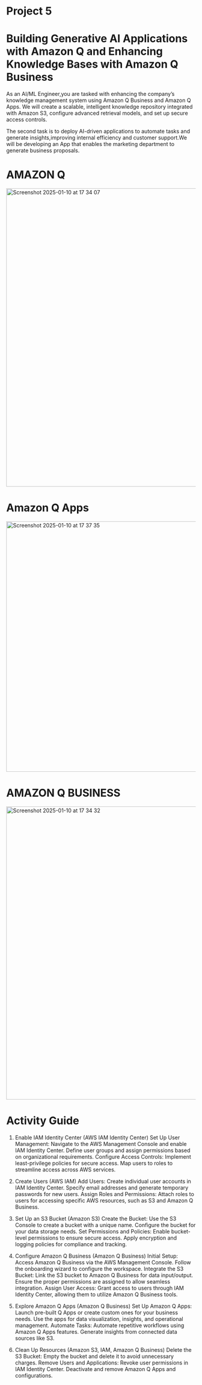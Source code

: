 # Project 5

# Building Generative AI Applications with Amazon Q and Enhancing Knowledge Bases with Amazon Q Business

As an AI/ML Engineer,you are tasked with enhancing the company’s knowledge management system using Amazon Q Business and Amazon Q Apps. We will create a scalable, intelligent knowledge repository 
integrated with Amazon S3, configure advanced retrieval models, and set up secure access controls. 

The second task is to deploy AI-driven applications to automate tasks and generate insights,improving internal efficiency and customer support.We will be developing an App that enables the
marketing department to generate business proposals.


# AMAZON Q 

<img width="791" alt="Screenshot 2025-01-10 at 17 34 07" src="https://github.com/user-attachments/assets/53265053-a7e8-4b3c-bf70-4244c7c5d62f" />


# Amazon Q Apps


<img width="664" alt="Screenshot 2025-01-10 at 17 37 35" src="https://github.com/user-attachments/assets/29b005c3-04f1-42c8-ba43-e5bb82113d69" />


# AMAZON Q BUSINESS

<img width="777" alt="Screenshot 2025-01-10 at 17 34 32" src="https://github.com/user-attachments/assets/45e6b228-6488-49d0-b6db-8402ad8289b4" />


# Activity Guide

1. Enable IAM Identity Center (AWS IAM Identity Center)
Set Up User Management:
Navigate to the AWS Management Console and enable IAM Identity Center.
Define user groups and assign permissions based on organizational requirements.
Configure Access Controls:
Implement least-privilege policies for secure access.
Map users to roles to streamline access across AWS services.

2. Create Users (AWS IAM)
Add Users:
Create individual user accounts in IAM Identity Center.
Specify email addresses and generate temporary passwords for new users.
Assign Roles and Permissions:
Attach roles to users for accessing specific AWS resources, such as S3 and Amazon Q Business.

3. Set Up an S3 Bucket (Amazon S3)
Create the Bucket:
Use the S3 Console to create a bucket with a unique name.
Configure the bucket for your data storage needs.
Set Permissions and Policies:
Enable bucket-level permissions to ensure secure access.
Apply encryption and logging policies for compliance and tracking.

4. Configure Amazon Q Business (Amazon Q Business)
Initial Setup:
Access Amazon Q Business via the AWS Management Console.
Follow the onboarding wizard to configure the workspace.
Integrate the S3 Bucket:
Link the S3 bucket to Amazon Q Business for data input/output.
Ensure the proper permissions are assigned to allow seamless integration.
Assign User Access:
Grant access to users through IAM Identity Center, allowing them to utilize Amazon Q Business tools.

5. Explore Amazon Q Apps (Amazon Q Business)
Set Up Amazon Q Apps:
Launch pre-built Q Apps or create custom ones for your business needs.
Use the apps for data visualization, insights, and operational management.
Automate Tasks:
Automate repetitive workflows using Amazon Q Apps features.
Generate insights from connected data sources like S3.

6. Clean Up Resources (Amazon S3, IAM, Amazon Q Business)
Delete the S3 Bucket:
Empty the bucket and delete it to avoid unnecessary charges.
Remove Users and Applications:
Revoke user permissions in IAM Identity Center.
Deactivate and remove Amazon Q Apps and configurations.

